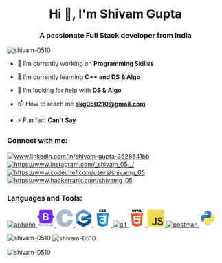 <h1 align="center">Hi 👋, I'm Shivam Gupta</h1>
<h3 align="center">A passionate Full Stack developer from India</h3>

<p align="left"> <img src="https://komarev.com/ghpvc/?username=shivam-0510&label=Profile%20views&color=0e75b6&style=flat" alt="shivam-0510" /> </p>

- 🔭 I’m currently working on **Programming Skillss**

- 🌱 I’m currently learning **C++ and DS & Algo**

- 🤝 I’m looking for help with **DS & Algo**

- 📫 How to reach me **skg050210@gmail.com**

- ⚡ Fun fact **Can't Say**

<h3 align="left">Connect with me:</h3>
<p align="left">
<a href="https://linkedin.com/in/www.linkedin.com/in/shivam-gupta-3628641bb" target="blank"><img align="center" src="https://cdn.jsdelivr.net/npm/simple-icons@3.0.1/icons/linkedin.svg" alt="www.linkedin.com/in/shivam-gupta-3628641bb" height="30" width="40" /></a>
<a href="https://instagram.com/https://www.instagram.com/_shivam_05._/" target="blank"><img align="center" src="https://cdn.jsdelivr.net/npm/simple-icons@3.0.1/icons/instagram.svg" alt="https://www.instagram.com/_shivam_05._/" height="30" width="40" /></a>
<a href="https://www.codechef.com/users/https://www.codechef.com/users/shivamg_05" target="blank"><img align="center" src="https://cdn.jsdelivr.net/npm/simple-icons@3.1.0/icons/codechef.svg" alt="https://www.codechef.com/users/shivamg_05" height="30" width="40" /></a>
<a href="https://www.hackerrank.com/https://www.hackerrank.com/shivamg_05" target="blank"><img align="center" src="https://cdn.jsdelivr.net/npm/simple-icons@3.0.1/icons/hackerrank.svg" alt="https://www.hackerrank.com/shivamg_05" height="30" width="40" /></a>
</p>

<h3 align="left">Languages and Tools:</h3>
<p align="left"> <a href="https://www.arduino.cc/" target="_blank"> <img src="https://cdn.worldvectorlogo.com/logos/arduino-1.svg" alt="arduino" width="40" height="40"/> </a> <a href="https://getbootstrap.com" target="_blank"> <img src="https://raw.githubusercontent.com/devicons/devicon/master/icons/bootstrap/bootstrap-plain-wordmark.svg" alt="bootstrap" width="40" height="40"/> </a> <a href="https://www.cprogramming.com/" target="_blank"> <img src="https://raw.githubusercontent.com/devicons/devicon/master/icons/c/c-original.svg" alt="c" width="40" height="40"/> </a> <a href="https://www.w3schools.com/cpp/" target="_blank"> <img src="https://raw.githubusercontent.com/devicons/devicon/master/icons/cplusplus/cplusplus-original.svg" alt="cplusplus" width="40" height="40"/> </a> <a href="https://www.w3schools.com/css/" target="_blank"> <img src="https://raw.githubusercontent.com/devicons/devicon/master/icons/css3/css3-original-wordmark.svg" alt="css3" width="40" height="40"/> </a> <a href="https://git-scm.com/" target="_blank"> <img src="https://www.vectorlogo.zone/logos/git-scm/git-scm-icon.svg" alt="git" width="40" height="40"/> </a> <a href="https://www.w3.org/html/" target="_blank"> <img src="https://raw.githubusercontent.com/devicons/devicon/master/icons/html5/html5-original-wordmark.svg" alt="html5" width="40" height="40"/> </a> <a href="https://developer.mozilla.org/en-US/docs/Web/JavaScript" target="_blank"> <img src="https://raw.githubusercontent.com/devicons/devicon/master/icons/javascript/javascript-original.svg" alt="javascript" width="40" height="40"/> </a> <a href="https://postman.com" target="_blank"> <img src="https://www.vectorlogo.zone/logos/getpostman/getpostman-icon.svg" alt="postman" width="40" height="40"/> </a> <a href="https://www.python.org" target="_blank"> <img src="https://raw.githubusercontent.com/devicons/devicon/master/icons/python/python-original.svg" alt="python" width="40" height="40"/> </a> </p>

<p><img align="left" src="https://github-readme-stats.vercel.app/api/top-langs?username=shivam-0510&show_icons=true&locale=en&layout=compact" alt="shivam-0510" /></p>

<p>&nbsp;<img align="center" src="https://github-readme-stats.vercel.app/api?username=shivam-0510&show_icons=true&locale=en" alt="shivam-0510" /></p>

<p><img align="center" src="https://github-readme-streak-stats.herokuapp.com/?user=shivam-0510&" alt="shivam-0510" /></p>

